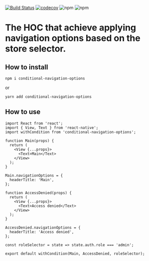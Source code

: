 [![Build Status](https://travis-ci.org/PeterBLITZ/conditional-navigation-options.svg?branch=master)](https://travis-ci.org/PeterBLITZ/conditional-navigation-options)
[![codecov](https://codecov.io/gh/PeterBLITZ/conditional-navigation-options/branch/master/graph/badge.svg)](https://codecov.io/gh/PeterBLITZ/conditional-navigation-options)
![npm](https://img.shields.io/npm/v/conditional-navigation-options.svg)
![npm](https://img.shields.io/npm/dm/conditional-navigation-options.svg)

# The HOC that achieve applying navigation options based on the store selector.

## How to install

`npm i conditional-navigation-options`

or

`yarn add conditional-navigation-options`

## How to use

```
import React from 'react';
import { View, Text } from 'react-native';
import withCondition from 'conditional-navigation-options';

function Main(props) {
  return (
    <View {...props}>
      <Text>Main</Text>
    </View>
  );
}

Main.navigationOptions = {
  headerTitle: 'Main',
};

function AccessDenied(props) {
  return (
    <View {...props}>
      <Text>Access denied</Text>
    </View>
  );
}

AccessDenied.navigationOptions = {
  headerTitle: 'Access denied',
};

const roleSelector = state => state.auth.role === 'admin';

export default withCondition(Main, AccessDenied, roleSelector);
```
